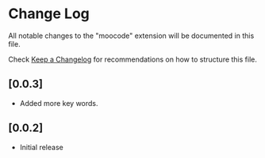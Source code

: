 # Change Log

All notable changes to the "moocode" extension will be documented in this file.

Check [Keep a Changelog](http://keepachangelog.com/) for recommendations on how to structure this file.

## [0.0.3]
- Added more key words.

## [0.0.2]

- Initial release

